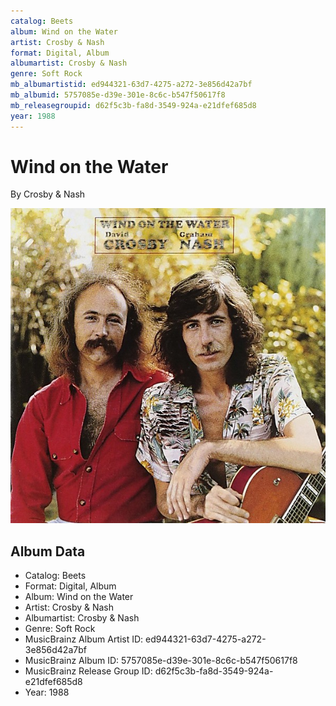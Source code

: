 ```yaml
---
catalog: Beets
album: Wind on the Water
artist: Crosby & Nash
format: Digital, Album
albumartist: Crosby & Nash
genre: Soft Rock
mb_albumartistid: ed944321-63d7-4275-a272-3e856d42a7bf
mb_albumid: 5757085e-d39e-301e-8c6c-b547f50617f8
mb_releasegroupid: d62f5c3b-fa8d-3549-924a-e21dfef685d8
year: 1988
---
```


# Wind on the Water

By Crosby & Nash

![](../../assets/beetscovers/Crosby_and_Nash-Wind_on_the_Water.jpg)

## Album Data

- Catalog: Beets
- Format: Digital, Album
- Album: Wind on the Water
- Artist: Crosby & Nash
- Albumartist: Crosby & Nash
- Genre: Soft Rock
- MusicBrainz Album Artist ID: ed944321-63d7-4275-a272-3e856d42a7bf
- MusicBrainz Album ID: 5757085e-d39e-301e-8c6c-b547f50617f8
- MusicBrainz Release Group ID: d62f5c3b-fa8d-3549-924a-e21dfef685d8
- Year: 1988

